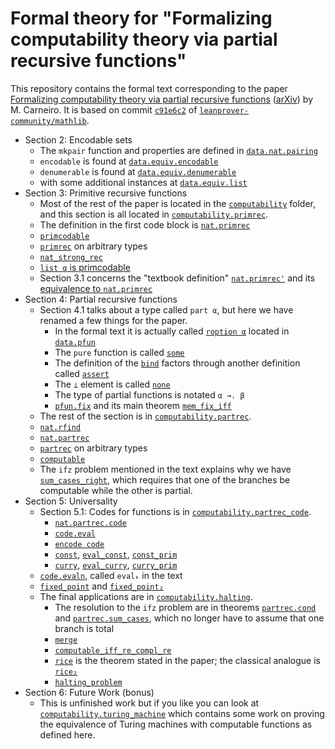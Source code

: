 # Formal theory for "Formalizing computability theory via partial recursive functions"

This repository contains the formal text corresponding to the paper [Formalizing computability theory via partial recursive functions](main.pdf) ([arXiv](https://arxiv.org/abs/1810.08380)) by M. Carneiro. It is based on commit [`c91e6c2`](https://github.com/leanprover-community/mathlib/commit/c91e6c2eb882b0fea4f4bdbba2b1c498cdf40da1) of [`leanprover-community/mathlib`](https://github.com/leanprover-community/mathlib).

* Section 2: Encodable sets
  * The `mkpair` function and properties are defined in [`data.nat.pairing`](src/data/nat/pairing.lean#L14-L15)
  * `encodable` is found at [`data.equiv.encodable`](src/data/equiv/encodable.lean#L16-L17)
  * `denumerable` is found at [`data.equiv.denumerable`](src/data/equiv/denumerable.lean#L16-L17)
  * with some additional instances at [`data.equiv.list`](src/data/equiv/list.lean)
* Section 3: Primitive recursive functions
  * Most of the rest of the paper is located in the [`computability`](src/computability/) folder, and this section is all located in [`computability.primrec`](src/computability/primrec.lean).
  * The definition in the first code block is [`nat.primrec`](src/computability/primrec.lean#L39-L47)
  * [`primcodable`](src/computability/primrec.lean#L105-L106)
  * [`primrec`](src/computability/primrec.lean#L144-L145) on arbitrary types
  * [`nat_strong_rec`](src/computability/primrec.lean#L979-L981)
  * [`list α` is primcodable](src/computability/primrec.lean#L802)
  * Section 3.1 concerns the "textbook definition" [`nat.primrec'`](src/computability/primrec.lean#L1132-L1141) and its [equivalence to `nat.primrec`](src/computability/primrec.lean#L1315)
* Section 4: Partial recursive functions
  * Section 4.1 talks about a type called `part α`, but here we have renamed a few things for the paper.
    * In the formal text it is actually called [`roption α`](src/data/pfun.lean#L11-L13) located in [`data.pfun`](src/data/pfun.lean)
    * The `pure` function is called [`some`](src/data/pfun.lean#L59)
    * The definition of the [`bind`](src/data/pfun.lean#L170-L171) factors through another definition called [`assert`](src/data/pfun.lean#L165-L166)
    * The `⊥` element is called [`none`](src/data/pfun.lean#L53)
    * The type of partial functions is notated `α →. β`
    * [`pfun.fix`](src/data/pfun.lean#L416-L422) and its main theorem [`mem_fix_iff`](src/data/pfun.lean#L429-L430)
  * The rest of the section is in [`computability.partrec`](src/computability/partrec.lean).
  * [`nat.rfind`](src/computability/partrec.lean#L57-L58)
  * [`nat.partrec`](src/computability/partrec.lean#L137-L147)
  * [`partrec`](src/computability/partrec.lean#L213-L215) on arbitrary types
  * [`computable`](src/computability/partrec.lean#L220)
  * The `ifz` problem mentioned in the text explains why we have [`sum_cases_right`](src/computability/partrec.lean#L620-L623), which requires that one of the branches be computable while the other is partial.
* Section 5: Universality
  * Section 5.1: Codes for functions is in [`computability.partrec_code`](src/computability/partrec_code.lean).
    * [`nat.partrec.code`](src/computability/partrec_code.lean#L32-L40)
    * [`code.eval`](src/computability/partrec_code.lean#L476-L487)
    * [`encode code`](src/computability/partrec_code.lean#L57-L65)
    * [`const`](src/computability/partrec_code.lean#L48-L50), [`eval_const`](src/computability/partrec_code.lean#L491-L493), [`const_prim`](src/computability/partrec_code.lean#L500)
    * [`curry`](src/computability/partrec_code.lean#L54-L55), [`eval_curry`](src/computability/partrec_code.lean#L497-L498), [`curry_prim`](src/computability/partrec_code.lean#L505)
  * [`code.evaln`](src/computability/partrec_code.lean#L541-L560), called `evalₖ` in the text
  * [`fixed_point`](src/computability/partrec_code.lean#L889-L890) and [`fixed_point₂`](src/computability/partrec_code.lean#L909-L910)
  * The final applications are in [`computability.halting`](src/computability/halting.lean).
    * The resolution to the `ifz` problem are in theorems [`partrec.cond`](src/computability/halting.lean#L104-L106) and [`partrec.sum_cases`](src/computability/halting.lean#L114-L117), which no longer have to assume that one branch is total
    * [`merge`](src/computability/halting.lean#L89-L92)
    * [`computable_iff_re_compl_re`](src/computability/halting.lean#L203-L204)
    * [`rice`](src/computability/halting.lean#L165-L168) is the theorem stated in the paper; the classical analogue is [`rice₂`](src/computability/halting.lean#L181-L183)
    * [`halting_problem`](src/computability/halting.lean#L197)
* Section 6: Future Work (bonus)
  * This is unfinished work but if you like you can look at [`computability.turing_machine`](src/computability/turing_machine.lean) which contains some work on proving the equivalence of Turing machines with computable functions as defined here.
